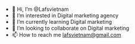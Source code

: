 - 👋 Hi, I’m @Lafsvietnam
- 👀 I’m interested in Digital marketing agency
- 🌱 I’m currently learning Digital marketing
- 💞️ I’m looking to collaborate on Digital marketing
- 📫 How to reach me lafsvietnam@gmail.com

<!---
Lafsvietnam/Lafsvietnam is a ✨ special ✨ repository because its `README.md` (this file) appears on your GitHub profile.
You can click the Preview link to take a look at your changes.
--->
